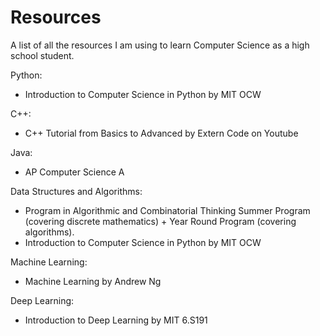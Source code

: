 # Resources
A list of all the resources I am using to learn Computer Science as a high school student.

Python:
- Introduction to Computer Science in Python by MIT OCW

C++:
- C++ Tutorial from Basics to Advanced by Extern Code on Youtube

Java:
- AP Computer Science A 

Data Structures and Algorithms:
- Program in Algorithmic and Combinatorial Thinking Summer Program (covering discrete mathematics) + Year Round Program (covering algorithms). 
- Introduction to Computer Science in Python by MIT OCW

Machine Learning:
- Machine Learning by Andrew Ng

Deep Learning:
- Introduction to Deep Learning by MIT 6.S191



